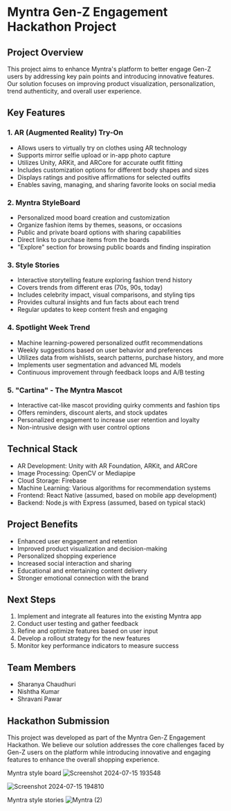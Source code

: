 # Myntra Gen-Z Engagement Hackathon Project

## Project Overview

This project aims to enhance Myntra's platform to better engage Gen-Z users by addressing key pain points and introducing innovative features. Our solution focuses on improving product visualization, personalization, trend authenticity, and overall user experience.

## Key Features

### 1. AR (Augmented Reality) Try-On

- Allows users to virtually try on clothes using AR technology
- Supports mirror selfie upload or in-app photo capture
- Utilizes Unity, ARKit, and ARCore for accurate outfit fitting
- Includes customization options for different body shapes and sizes
- Displays ratings and positive affirmations for selected outfits
- Enables saving, managing, and sharing favorite looks on social media

### 2. Myntra StyleBoard

- Personalized mood board creation and customization
- Organize fashion items by themes, seasons, or occasions
- Public and private board options with sharing capabilities
- Direct links to purchase items from the boards
- "Explore" section for browsing public boards and finding inspiration

### 3. Style Stories

- Interactive storytelling feature exploring fashion trend history
- Covers trends from different eras (70s, 90s, today)
- Includes celebrity impact, visual comparisons, and styling tips
- Provides cultural insights and fun facts about each trend
- Regular updates to keep content fresh and engaging

### 4. Spotlight Week Trend

- Machine learning-powered personalized outfit recommendations
- Weekly suggestions based on user behavior and preferences
- Utilizes data from wishlists, search patterns, purchase history, and more
- Implements user segmentation and advanced ML models
- Continuous improvement through feedback loops and A/B testing

### 5. "Cartina" - The Myntra Mascot

- Interactive cat-like mascot providing quirky comments and fashion tips
- Offers reminders, discount alerts, and stock updates
- Personalized engagement to increase user retention and loyalty
- Non-intrusive design with user control options

## Technical Stack

- AR Development: Unity with AR Foundation, ARKit, and ARCore
- Image Processing: OpenCV or Mediapipe
- Cloud Storage: Firebase
- Machine Learning: Various algorithms for recommendation systems
- Frontend: React Native (assumed, based on mobile app development)
- Backend: Node.js with Express (assumed, based on typical stack)

## Project Benefits

- Enhanced user engagement and retention
- Improved product visualization and decision-making
- Personalized shopping experience
- Increased social interaction and sharing
- Educational and entertaining content delivery
- Stronger emotional connection with the brand

## Next Steps

1. Implement and integrate all features into the existing Myntra app
2. Conduct user testing and gather feedback
3. Refine and optimize features based on user input
4. Develop a rollout strategy for the new features
5. Monitor key performance indicators to measure success

## Team Members

- Sharanya Chaudhuri
- Nishtha Kumar
- Shravani Pawar

## Hackathon Submission

This project was developed as part of the Myntra Gen-Z Engagement Hackathon. We believe our solution addresses the core challenges faced by Gen-Z users on the platform while introducing innovative and engaging features to enhance the overall shopping experience.

Myntra style board
![Screenshot 2024-07-15 193548](https://github.com/user-attachments/assets/c6a6fef1-2633-4511-bf5f-509c6ac7cb1b)

![Screenshot 2024-07-15 194810](https://github.com/user-attachments/assets/6fb49504-ae33-42a7-a35a-cb6f3384dbe9)

Myntra style stories
![Myntra (2)](https://github.com/user-attachments/assets/75f47c59-6a13-4f04-a5ec-0e75a85dee7a)












